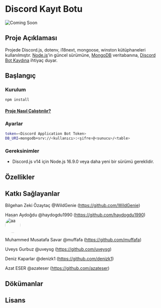 # Discord Kayıt Botu
![Coming Soon](https://img.shields.io/badge/Status-Coming%20Soon-blue)

## Proje Açıklaması
Projede Discord.js, dotenv, i18next, mongoose, winston kütüphaneleri kullanılmıştır. [Node.js](https://nodejs.org/en/download)'in güncel sürümüne, [MongoDB](https://www.mongodb.com/) veritabanına, [Discord Bot Kaydına](docs/BotKaydi.md) ihtiyaç duyar.

## Başlangıç



### Kurulum

```sh
npm install
```
#### [Proje Nasıl Çalıştırılır?](docs/ProjeninCalistirilmasi.md)

### Ayarlar

```sh
token=<Discord Application Bot Token>
DB_URI=mongodb+srv://<kullanıcı>:<şifre>@<sunucu>/<table>
```

### Gereksinimler

- Discord.js v14 için Node.js 16.9.0 veya daha yeni bir sürümü gereklidir.

## Özellikler

## Katkı Sağlayanlar

Bilgehan Zeki Özaytaç @WildGenie (https://github.com/WildGenie)

Hasan Aydoğdu @haydogdu1990 (https://github.com/haydogdu1990)  
<img alt="aa" src="https://avatars.githubusercontent.com/u/29636342?v=4" width="50px" style="border-radius:25px;">

Muhammed Musatafa Savar @muffafa (https://github.com/muffafa)

Uveys Gurbuz @uveysg (https://github.com/uveysg)

Deniz Kaparlar @denizk1 (https://github.com/denizk1)

Azat ESER @azateser (https://github.com/azateser)

## Dökümanlar

## Lisans


